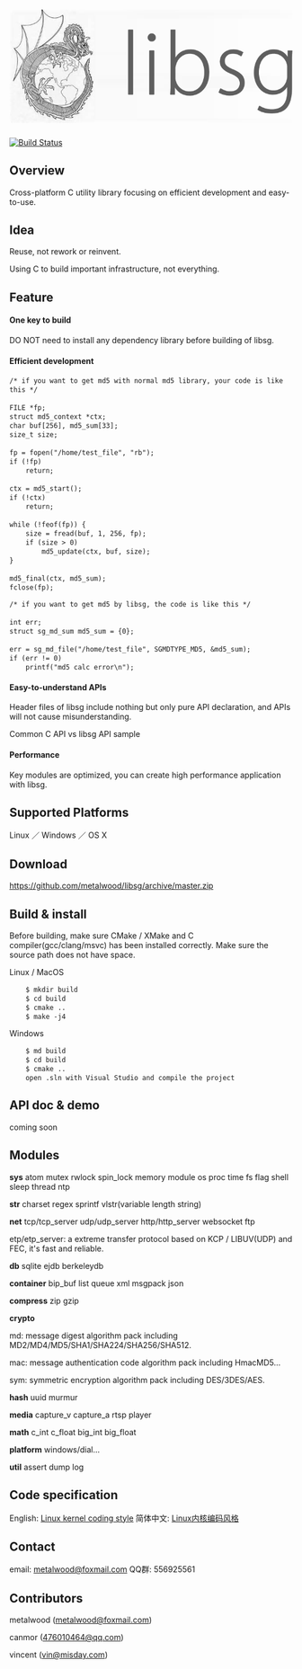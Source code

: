 # ![](res/image/logo.png)

[![Build Status](https://travis-ci.org/metalwood/libsg.svg?branch=master)](https://travis-ci.org/metalwood/libsg)

## Overview

Cross-platform C utility library focusing on efficient development and easy-to-use.

## Idea

Reuse, not rework or reinvent.

Using C to build important infrastructure, not everything.

## Feature

#### One key to build

DO NOT need to install any dependency library before building of libsg.

#### Efficient development

```
/* if you want to get md5 with normal md5 library, your code is like this */

FILE *fp;
struct md5_context *ctx;
char buf[256], md5_sum[33];
size_t size;

fp = fopen("/home/test_file", "rb");
if (!fp)
    return;
    
ctx = md5_start();
if (!ctx)
    return;
    
while (!feof(fp)) {
    size = fread(buf, 1, 256, fp);
    if (size > 0)
        md5_update(ctx, buf, size);
}

md5_final(ctx, md5_sum);
fclose(fp);
```

```
/* if you want to get md5 by libsg, the code is like this */

int err;
struct sg_md_sum md5_sum = {0};

err = sg_md_file("/home/test_file", SGMDTYPE_MD5, &md5_sum);
if (err != 0)
    printf("md5 calc error\n");

```

#### Easy-to-understand APIs

Header files of libsg include nothing but only pure API declaration, and APIs will not cause misunderstanding.

Common C API vs libsg API sample

#### Performance

Key modules are optimized, you can create high performance application with libsg.

## Supported Platforms

Linux ／ Windows ／ OS X

## Download

https://github.com/metalwood/libsg/archive/master.zip

## Build & install

Before building, make sure CMake / XMake and C compiler(gcc/clang/msvc) has been installed correctly.
Make sure the source path does not have space.

Linux / MacOS

        $ mkdir build
        $ cd build
        $ cmake ..
        $ make -j4

Windows

        $ md build
        $ cd build
        $ cmake ..
        open .sln with Visual Studio and compile the project

## API doc & demo

coming soon

## Modules

**sys** atom mutex rwlock spin_lock memory module os proc time fs flag shell sleep thread ntp

**str** charset regex sprintf vlstr(variable length string)

**net** tcp/tcp_server udp/udp_server http/http_server websocket ftp

etp/etp_server: a extreme transfer protocol based on KCP / LIBUV(UDP) and FEC, it's fast and reliable.

**db** sqlite ejdb berkeleydb

**container** bip_buf list queue xml msgpack json

**compress** zip gzip

**crypto**

md: message digest algorithm pack including MD2/MD4/MD5/SHA1/SHA224/SHA256/SHA512.

mac: message authentication code algorithm pack including HmacMD5...

sym: symmetric encryption algorithm pack including DES/3DES/AES.

**hash** uuid murmur

**media** capture_v capture_a rtsp player

**math** c_int c_float big_int big_float

**platform** windows/dial...

**util** assert dump log

## Code specification

English: [Linux kernel coding style](https://www.kernel.org/doc/Documentation/CodingStyle)            简体中文: [Linux内核编码风格](http://www.cnblogs.com/baochuan/archive/2013/04/08/3006615.html)

## Contact

email: metalwood@foxmail.com                   QQ群: 556925561

## Contributors

metalwood (metalwood@foxmail.com)

canmor (476010464@qq.com)

vincent (vin@misday.com)
